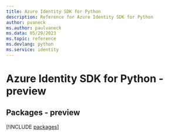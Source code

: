 ```yaml
---
title: Azure Identity SDK for Python
description: Reference for Azure Identity SDK for Python
author: pvaneck
ms.author: paulvaneck
ms.data: 05/29/2023
ms.topic: reference
ms.devlang: python
ms.service: identity
---
```

# Azure Identity SDK for Python - preview
## Packages - preview
[!INCLUDE [packages](identity-index.md)]